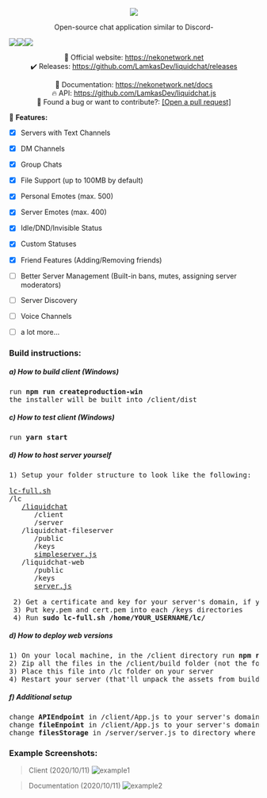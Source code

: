 <p align="center">
  <img src="https://github.com/jasscod/liquidchat/blob/master/liquidchat_githublogo.png?raw=true">
</p>

<p align="center">
Open-source chat application similar to Discord-
</p>

<p align="center" style="display :flex;">
<img src="https://travis-ci.org/LamkasDev/liquidchat.svg?branch=master"/>
<img src="https://img.shields.io/github/contributors/LamkasDev/liquidchat"/>
<img src="https://img.shields.io/uptimerobot/ratio/7/m786204603-8c2555ef72f2fddab53b181a"/>
</p>

<p align="center">
💛 Official website: <a href="https://nekonetwork.net">https://nekonetwork.net</a>
<br/>
✔️ Releases: <a href="https://github.com/LamkasDev/liquidchat/releases  ">https://github.com/LamkasDev/liquidchat/releases</a>  
</p>

<p align="center">
📓 Documentation: <a href="https://nekonetwork.net/docs">https://nekonetwork.net/docs</a>
<br/>
🔥 API: <a href="https://github.com/LamkasDev/liquidchat.js">https://github.com/LamkasDev/liquidchat.js</a>  
<br/>
🔴 Found a bug or want to contribute?:
<a href="https://github.com/LamkasDev/liquidchat/pulls">[Open a pull request]</a>
</p>


🏁 **Features:**
- [x] Servers with Text Channels
- [x] DM Channels
- [x] Group Chats
- [x] File Support (up to 100MB by default)
- [x] Personal Emotes (max. 500)
- [x] Server Emotes (max. 400)
- [x] Idle/DND/Invisible Status
- [x] Custom Statuses
- [x] Friend Features (Adding/Removing friends)
- [ ] Better Server Management (Built-in bans, mutes, assigning server moderators)
- [ ] Server Discovery
- [ ] Voice Channels
- [ ]  a lot more...


### Build instructions:
##### a) How to build client (Windows)
<pre>
run <b>npm run createproduction-win</b>
the installer will be built into /client/dist
</pre>

##### c) How to test client (Windows)
<pre>
run <b>yarn start</b>
</pre>

##### d) How to host server yourself
<pre>
1) Setup your folder structure to look like the following:

<a href="https://pastebin.com/1pNnc6EA">lc-full.sh</a>
/lc
   <a href="https://github.com/LamkasDev/liquidchat/archive/master.zip">/liquidchat<a/>
      /client
      /server
   /liquidchat-fileserver
      /public
      /keys
      <a href="https://pastebin.com/VWsgQmCP">simpleserver.js</a>
   /liquidchat-web
      /public
      /keys
      <a href="https://pastebin.com/zXxF1PGx">server.js</a>
  
 2) Get a certificate and key for your server's domain, if you don't have one already
 3) Put key.pem and cert.pem into each /keys directories
 4) Run <b>sudo lc-full.sh /home/YOUR_USERNAME/lc/</b>
</pre>

##### d) How to deploy web versions
<pre>
1) On your local machine, in the /client directory run <b>npm run build</b>
2) Zip all the files in the /client/build folder (not the folder) into a file named build.zip
3) Place this file into /lc folder on your server
4) Restart your server (that'll unpack the assets from build.zip and place them into /liquidchat-web/public)
</pre>

##### f) Additional setup
<pre>
change <b>APIEndpoint</b> in /client/App.js to your server's domain:8080  
change <b>fileEnpoint</b> in /client/App.js to your server's domain:8081  
change <b>filesStorage</b> in /server/server.js to directory where you run your file server 
</pre>

### Example Screenshots:  
> Client (2020/10/11)
![example1](https://qtlamkas.why-am-i-he.re/4h4YAh.png)

> Documentation (2020/10/11)
![example2](https://qtlamkas.why-am-i-he.re/3LsFwA.png)

